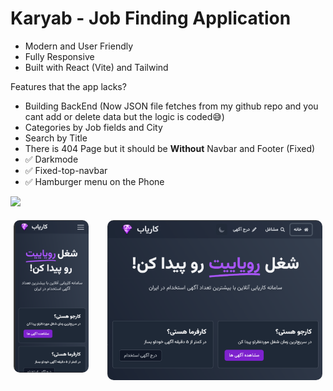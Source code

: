 # Karyab - Job Finding Application

- Modern and User Friendly
- Fully Responsive
- Built with React (Vite) and Tailwind

Features that the app lacks?

- Building BackEnd (Now JSON file fetches from my github repo and you cant add or delete data but the logic is coded😅)
- Categories by Job fields and City
- Search by Title
- There is 404 Page but it should be **Without** Navbar and Footer (Fixed)
- ✅ Darkmode
- ✅ Fixed-top-navbar
- ✅ Hamburger menu on the Phone

[![](https://img.shields.io/badge/Live_At-Here-green.svg)](https://karyab.vercel.app/)


<div style="display: flex; justify-content: center; gap: 20px;">
    <div style="border-radius: 10px; padding: 5px;">
        <img src="https://raw.githubusercontent.com/mohbabaeee/karyab-react/main/public/screenshot2.png" alt="Mobile" style="border-radius: 10px;">
    </div>
    <div style="border-radius: 10px; padding: 5px;">
        <img src="https://raw.githubusercontent.com/mohbabaeee/karyab-react/main/public/screenshot.png" alt="Desktop" style="border-radius: 10px;">
    </div>
</div>
